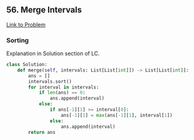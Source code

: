 ## 56. Merge Intervals
[Link to Problem](https://leetcode.com/problems/merge-intervals/)
### Sorting
Explanation in Solution section of LC.
```python
class Solution:
    def merge(self, intervals: List[List[int]]) -> List[List[int]]:
        ans = []
        intervals.sort()
        for interval in intervals:
            if len(ans) == 0:
                ans.append(interval)
            else:
                if ans[-1][1] >= interval[0]:
                    ans[-1][1] = max(ans[-1][1], interval[1])
                else:
                    ans.append(interval)
        return ans
```
